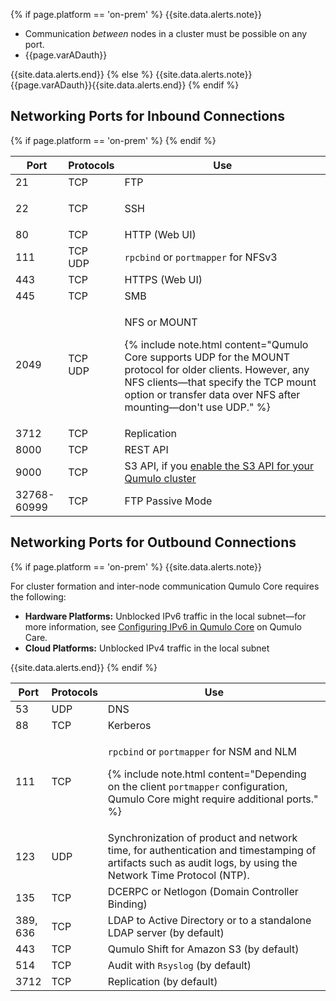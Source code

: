
{% if page.platform == 'on-prem' %}
{{site.data.alerts.note}}
<ul>
  <li>Communication <em>between</em> nodes in a cluster must be possible on any port.</li>
  <li>{{page.varADauth}}</li>
</ul>
{{site.data.alerts.end}}
{% else %}
{{site.data.alerts.note}}{{page.varADauth}}{{site.data.alerts.end}}
{% endif %}

## Networking Ports for Inbound Connections

<table>
  <thead>
    <tr>
      <th>Port</th>
      <th>Protocols</th>
      <th>Use</th>
    </tr>
  </thead>
  <tbody>
    <tr>
      <td>21</td>
      <td>TCP</td>
      <td>FTP</td>
    </tr>
{% if page.platform == 'on-prem' %}
    <tr>
      <td>22</td>
      <td>
        <p>TCP</p>
      </td>
      <td>SSH</td>
    </tr>
{% endif %}    
    <tr>
      <td>80</td>
      <td>TCP</td>
      <td>HTTP (Web UI)</td>
    </tr>
    <tr>
      <td>111</td>
      <td>TCP<br>UDP</td>
      <td>
        <code>rpcbind</code> or <code>portmapper</code> for NFSv3
      </td>
    </tr>
    <tr>
      <td>443</td>
      <td>TCP</td>
      <td>HTTPS (Web UI)</td>
    </tr>
    <tr>
      <td>445</td>
      <td>TCP</td>
      <td>SMB</td>
    </tr>
    <tr>
      <td>2049</td>
      <td>TCP<br>UDP</td>
      <td>
        <p>NFS or MOUNT</p>
        <p>
          {% include note.html content="Qumulo Core supports UDP for the MOUNT protocol for older clients. However, any NFS clients&mdash;that specify the TCP mount option or transfer data over NFS after mounting&mdash;don't use UDP." %}
        </p>
      </td>
    </tr>
    <tr>
      <td>3712</td>
      <td>TCP</td>
      <td>Replication</td>
    </tr>
    <tr>
      <td>8000</td>
      <td>TCP</td>
      <td>REST API</td>
    </tr>
    <tr>
      <td>9000</td>
      <td>TCP</td>
      <td>S3 API, if you <a href="../s3-api/configuring-using-s3-api.html">enable the S3 API for your Qumulo cluster</a></td>
    </tr>
    <tr>
      <td>32768-60999</td>
      <td>TCP</td>
      <td>FTP Passive Mode</td>
    </tr>
  </tbody>
</table>

## Networking Ports for Outbound Connections

{% if page.platform == 'on-prem' %}
{{site.data.alerts.note}}
<p>For cluster formation and inter-node communication Qumulo Core requires the following:</p>
<ul>
  <li><strong>Hardware Platforms:</strong> Unblocked IPv6 traffic in the local subnet&mdash;for more information, see <a href="https://care.qumulo.com/hc/en-us/articles/115009002827">Configuring IPv6 in Qumulo Core</a> on Qumulo Care.</li>
  <li><strong>Cloud Platforms:</strong> Unblocked IPv4 traffic in the local subnet</li>
</ul>
{{site.data.alerts.end}}
{% endif %}

<table>
  <thead>
    <tr>
      <th>Port</th>
      <th>Protocols</th>
      <th>Use</th>
    </tr>
  </thead>
  <tbody>
    <tr>
      <td>53</td>
      <td>UDP</td>
      <td>DNS</td>
    </tr>
    <tr>
      <td>88</td>
      <td>TCP</td>
      <td>Kerberos</td>
    </tr>
    <tr>
      <td>111</td>
      <td>TCP</td>
      <td>
        <p>
          <code>rpcbind</code> or <code>portmapper</code> for NSM and NLM
        </p>
        <p>
          {% include note.html content="Depending on the client <code>portmapper</code> configuration, Qumulo Core might require additional ports." %}
        </p>
      </td>
    </tr>
    <tr>
      <td>123</td>
      <td>UDP</td>
      <td>Synchronization of product and network time, for authentication and timestamping of artifacts such as audit logs, by using the Network Time Protocol (NTP).</td>
    </tr>
    <tr>
      <td>135</td>
      <td>TCP</td>
      <td>DCERPC or Netlogon (Domain Controller Binding)</td>
    </tr>
    <tr>
      <td>389,<br>636</td>
      <td>TCP</td>
      <td>LDAP to Active Directory or to a standalone LDAP server (by default)</td>
    </tr>
    <tr>
      <td>443</td>
      <td>TCP</td>
      <td>Qumulo Shift for Amazon S3 (by default)</td>
    </tr>
    <tr>
      <td>514</td>
      <td>TCP</td>
      <td>Audit with <code>Rsyslog</code> (by default)</td>
    </tr>
    <tr>
      <td>3712</td>
      <td>TCP</td>
      <td>Replication (by default)</td>
    </tr>
  </tbody>
</table>
